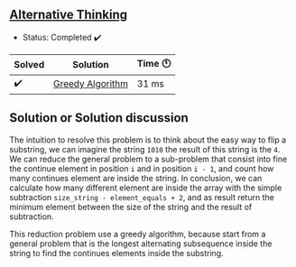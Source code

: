 ## [Alternative Thinking](https://codeforces.com/problemset/problem/603/A)

- Status: Completed :heavy_check_mark:

Solved | Solution | Time :clock11: | 
--- | --- | --- | 
:heavy_check_mark:  | [Greedy Algorithm](https://codeforces.com/contest/603/submission/104029779) | 31 ms | 

## Solution or Solution discussion

The intuition to resolve this problem is to think about the easy way to flip a substring,
we can imagine the string `1010` the result of this string is the `4`. 
We can reduce the general problem to a sub-problem that consist into fine the continue element in position `i` and in
position `i - 1`, and count how many continues element are inside the string.
In conclusion, we can calculate how many different element are inside the array with the simple subtraction
`size_string - element_equals + 2`, and as result return the minimum element between the size of the string and 
the result of subtraction.

This reduction problem use a greedy algorithm, because start from a general problem that is the 
longest alternating subsequence inside the string to find the continues elements inside the substring.